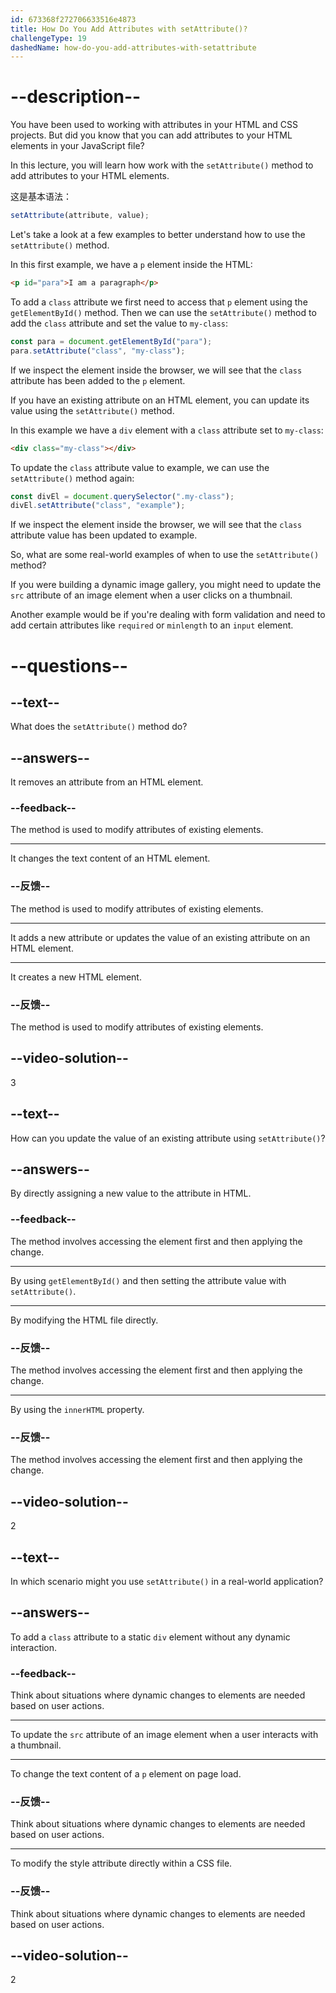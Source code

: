 ```yaml
---
id: 673368f272706633516e4873
title: How Do You Add Attributes with setAttribute()?
challengeType: 19
dashedName: how-do-you-add-attributes-with-setattribute
---
```


# --description--

You have been used to working with attributes in your HTML and CSS projects. But did you know that you can add attributes to your HTML elements in your JavaScript file?

In this lecture, you will learn how work with the `setAttribute()` method to add attributes to your HTML elements.

这是基本语法：

```js
setAttribute(attribute, value);
```

Let's take a look at a few examples to better understand how to use the `setAttribute()` method.

In this first example, we have a `p` element inside the HTML:

```html
<p id="para">I am a paragraph</p>
```

To add a `class` attribute we first need to access that `p` element using the `getElementById()` method. Then we can use the `setAttribute()` method to add the `class` attribute and set the value to `my-class`:

```js
const para = document.getElementById("para");
para.setAttribute("class", "my-class");
```

If we inspect the element inside the browser, we will see that the `class` attribute has been added to the `p` element.

If you have an existing attribute on an HTML element, you can update its value using the `setAttribute()` method.

In this example we have a `div` element with a `class` attribute set to `my-class`:

```html
<div class="my-class"></div>
```

To update the `class` attribute value to example, we can use the `setAttribute()` method again:

```js
const divEl = document.querySelector(".my-class");
divEl.setAttribute("class", "example");
```

If we inspect the element inside the browser, we will see that the `class` attribute value has been updated to example.

So, what are some real-world examples of when to use the `setAttribute()` method?

If you were building a dynamic image gallery, you might need to update the `src` attribute of an image element when a user clicks on a thumbnail.

Another example would be if you're dealing with form validation and need to add certain attributes like `required` or `minlength` to an `input` element.

# --questions--

## --text--

What does the `setAttribute()` method do?

## --answers--

It removes an attribute from an HTML element.

### --feedback--

The method is used to modify attributes of existing elements.

---

It changes the text content of an HTML element.

### --反馈--

The method is used to modify attributes of existing elements.

---

It adds a new attribute or updates the value of an existing attribute on an HTML element.

---

It creates a new HTML element.

### --反馈--

The method is used to modify attributes of existing elements.

## --video-solution--

3

## --text--

How can you update the value of an existing attribute using `setAttribute()`?

## --answers--

By directly assigning a new value to the attribute in HTML.

### --feedback--

The method involves accessing the element first and then applying the change.

---

By using `getElementById()` and then setting the attribute value with `setAttribute()`.

---

By modifying the HTML file directly.

### --反馈--

The method involves accessing the element first and then applying the change.

---

By using the `innerHTML` property.

### --反馈--

The method involves accessing the element first and then applying the change.

## --video-solution--

2

## --text--

In which scenario might you use `setAttribute()` in a real-world application?

## --answers--

To add a `class` attribute to a static `div` element without any dynamic interaction.

### --feedback--

Think about situations where dynamic changes to elements are needed based on user actions.

---

To update the `src` attribute of an image element when a user interacts with a thumbnail.

---

To change the text content of a `p` element on page load.

### --反馈--

Think about situations where dynamic changes to elements are needed based on user actions.

---

To modify the style attribute directly within a CSS file.

### --反馈--

Think about situations where dynamic changes to elements are needed based on user actions.

## --video-solution--

2
